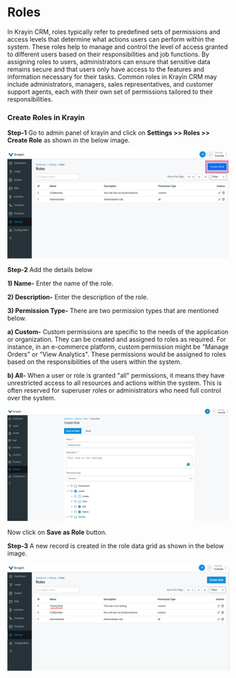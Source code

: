 # Roles

In Krayin CRM, roles typically refer to predefined sets of permissions and access levels that determine what actions users can perform within the system. These roles help to manage and control the level of access granted to different users based on their responsibilities and job functions. By assigning roles to users, administrators can ensure that sensitive data remains secure and that users only have access to the features and information necessary for their tasks. Common roles in Krayin CRM may include administrators, managers, sales representatives, and customer support agents, each with their own set of permissions tailored to their responsibilities.

### Create Roles in Krayin 

**Step-1** Go to admin panel of krayin and click on **Settings >> Roles >> Create Role** as shown in the below image.

![Role](../../assets/2.0/images/setting/role.png)


**Step-2** Add the details below 

**1) Name-** Enter the name of the role.

**2) Description-** Enter the description of the role.

**3) Permission Type-** There are two permission types that are mentioned below.

**a) Custom-** Custom permissions are specific to the needs of the application or organization. They can be created and assigned to roles as required. For instance, in an e-commerce platform, custom permission might be "Manage Orders" or "View Analytics". These permissions would be assigned to roles based on the responsibilities of the users within the system.

**b) All-** When a user or role is granted "all" permissions, it means they have unrestricted access to all resources and actions within the system. This is often reserved for superuser roles or administrators who need full control over the system.

![Create Role](../../assets/2.0/images/setting/createRoles.png)


Now click on **Save as Role** button.

**Step-3** A new record is created in the role data grid as shown in the below image.

![Role Grid](../../assets/2.0/images/setting/roleGrid.png)




